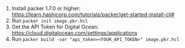 1. Install packer 1.7.0 or higher: https://learn.hashicorp.com/tutorials/packer/get-started-install-cli#
2. Run `packer init image.pkr.hcl`
3. Get the API Token for Digital Ocean: https://cloud.digitalocean.com/settings/applications
4. Run `packer build -var "api_token=<YOUR_API_TOKEN>" image.pkr.hcl`